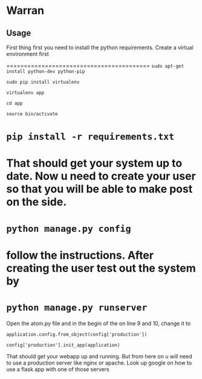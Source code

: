 # Warran

## Usage

First thing first you need to install the python requirements. Create a virtual environment first

=========================================
``sudo apt-get install python-dev python-pip``

``sudo pip install virtualenv``

``virtualenv app``

``cd app``

``source bin/activate``

``pip install -r requirements.txt``
=======================================

That should get your system up to date. Now u need to create your user so that you will be able to make post on the side.
======================================
``python manage.py config``
======================================

follow the instructions. After creating the user test out the system by 
======================================
``python manage.py runserver``
======================================

Open the atom.py file and in the begin of the on line 9 and 10, change it to

``application.config.from_object(config['production'])``

``config['production'].init_app(application)``


That should get your webapp up and running. But from here on u will need to use a production server like nginx or apache. Look up google on how to use a flask app with one of those servers
